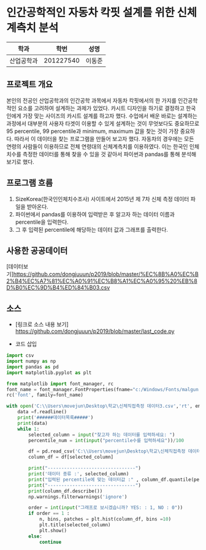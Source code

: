 

# 인간공학적인 자동차 칵핏 설계를 위한 신체계측치 분석

학과 | 학번 | 성명
---- | ---- | ---- 
산업공학과 |201227540|이동준


## 프로젝트 개요
   본인의 전공인 산업공학과의 인간공학 과목에서 자동차 칵핏에서의 한 가지를 인간공학적인 요소를 고려하여 설계하는 과제가 있었다. 카시트 디자인을 하기로 결정하고 한국인에게 가장 맞는 사이즈의 카시트 설계를 하고자 했다. 수업에서 배운 바로는 설계하는 과정에서 대부분의 사용자 타겟이 이용할 수 있게 설계하는 것이 무엇보다도 중요하므로 95 percentile, 99 percentile과 minimum, maximum 값을 찾는 것이 가장 중요하다. 따라서 이 데이터을 찾는 프로그램을 만들어 보고자 했다. 자동차의 경우에는 모든 연령의 사람들이 이용하므로 전체 연령대의 신체계측치를 이용하였다. 이는 한국인 인체치수를 측정한 데이터를 통해 찾을 수 있을 것 같아서 파이썬과 pandas를 통해 분석해보기로 했다. 
   
## 프로그램 흐름
   1. SizeKorea(한국인인체치수조사) 사이트에서 2015년 제 7차 신체 측정 데이터 파일을 받아온다.
   2. 파이썬에서 pandas를 이용하여 입력받은 후 알고자 하는 데이터 이름과 percentile을 입력한다.
   3. 그 후 입력된 percentile에 해당하는 데이터 값과 그래프를 출력한다.

## 사용한 공공데이터 
[데이터보기]https://github.com/dongjuuun/p2019/blob/master/%EC%8B%A0%EC%B2%B4%EC%A7%81%EC%A0%91%EC%B8%A1%EC%A0%95%20%EB%8D%B0%EC%9D%B4%ED%84%B03.csv

## 소스
* [링크로 소스 내용 보기]
https://github.com/dongjuuun/p2019/blob/master/last_code.py



* 코드 삽입

~~~python
import csv
import numpy as np
import pandas as pd
import matplotlib.pyplot as plt

from matplotlib import font_manager, rc
font_name = font_manager.FontProperties(fname="c:/Windows/Fonts/malgun.ttf").get_name()
rc('font', family=font_name)

with open('C:\\Users\movejun\Desktop\학교\신체직접측정 데이터3.csv','rt', encoding='UTF8') as f:
    data =f.readline()
    print('######데이터목록#####')
    print(data)
    while 1:
        selected_column = input("찾고자 하는 데이터를 입력하세요: ")
        percentile_num = int(input("percentile수를 입력하세요"))/100

        df = pd.read_csv('C:\\Users\movejun\Desktop\학교\신체직접측정 데이터3.csv')
        column_df = df[selected_column]

        print("--------------------------------")
        print('데이터 종류 :', selected_column)
        print("입력된 percentile에 맞는 데이터값 :" , column_df.quantile(percentile_num))
        print("--------------------------------")
        print(column_df.describe())
        np.warnings.filterwarnings('ignore')

        order = int(input("그래프로 보시겠습니까? YES: : 1, NO : 0"))
        if order == 1 :
            n, bins, patches = plt.hist(column_df, bins =10)
            plt.title(selected_column)
            plt.show()
        else:
            continue
 ~~~
